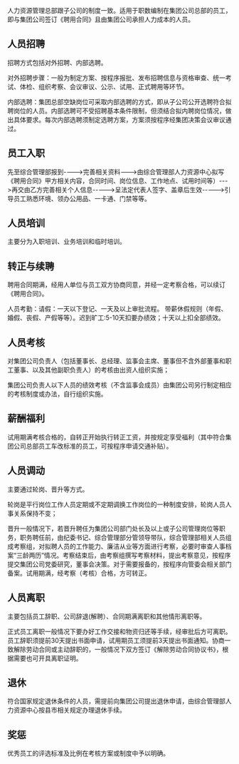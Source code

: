 
人力资源管理总部跟子公司的制度一致。适用于职数编制在集团公司总部的员工，即与集团公司签订《聘用合同》且由集团公司承担人力成本的人员。

## 人员招聘

招聘方式包括对外招聘、内部选聘。

对外招聘步骤：一般为制定方案、按程序报批、发布招聘信息与资格审查、统一考试、体检、组织考察、会议审议、公示、试用、正式聘用等环节。

内部选聘：集团总部空缺岗位可采取内部选聘的方式，即从子公司公开选聘符合拟聘岗位的人员。内部选聘可不受招聘基本条件限制，但须结合拟内聘岗位情况，做出具体要求。每次内部选聘须制定选聘方案，方案须按程序经集团决策会议审议通过。

## 员工入职

先至综合管理部报到---->完善相关资料--->由综合管理部人力资源中心拟写《聘用合同》甲方相关内容，合同时间、岗位信息、工作地点、试用时间等）--->再交由乙方完善相关个人信息----->呈法定代表人签字、盖章后生效----->引导员工熟悉环境、领办公用品、一卡通、门禁等等。

## 人员培训

主要分为入职培训、业务培训和临时培训。

## 转正与续聘

聘用合同期满，经用人单位与员工双方协商同意，并经一定考察合格，可以续订《聘用合同》。

人员考勤：请假：一天以下登记、一天及以上审批流程。 带薪休假规则（年假、婚假、丧假、产假等等）。迟到旷工:5-10天扣要办绩效；十天以上扣全部绩效。

## 人员考核

对集团公司负责人（包括董事长、总经理、监事会主席、董事但不含外部董事和职工董事、以及其他副职负责人）的考核由出资人组织实施；

集团公司负责人以下人员的绩效考核（不含监事会成员）由集团公司另行制定相应的考核制度或办法，自行组织实施。

## 薪酬福利

试用期满考核合格的，自转正开始执行转正工资，并按规定享受福利（其中符合集团公司总部员工车改标准的员工，可按程序申请交通补贴）。

## 人员调动

主要通过轮岗、晋升等方式。

轮岗是平行岗位工作人员定期或不定期调换工作岗位的一种制度安排，轮岗人员人事关系保持不变；

晋升一般情况下，若晋升聘任为集团公司部门处长及以上或子公司管理岗位等职务，职务聘任前，由纪委书记、综合管理部分管领导带队，综合管理部相关人员组成考察组，对拟聘人员的工作能力、廉洁从业等方面进行考察，必要时审查人事档案“三龄两历”情况。考察结束后，由考察组撰写考察材料，提出考察意见，按程序提交集团公司党委研究，董事会决策。对于需要报备的，按程序向管委会相关部门备案。试用期满，经考察（考核）合格，方可转正。

## 人员离职

主要包括员工辞职、公司辞退(解聘）、合同期满离职和其他情形离职等。

正式员工离职一般情况下要办好工作交接和物资归还等手续，经审批后方可离职。员工辞职须提前30天提出书面申请，试用期员工须提前3天提出书面通知。协商一致解除劳动合同或主动辞职的，一般情况下双方签订《解除劳动合同协议书》，根据需要也可开具离职证明。

## 退休

符合国家规定退休条件的人员，需提前向集团公司提出退休申请，由综合管理部人力资源中心按县市相关规定办理退休手续。

## 奖惩

优秀员工的评选标准及比例在考核方案或制度中予以明确。

